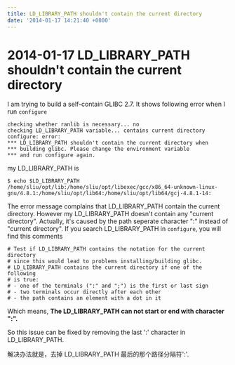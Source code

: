 ```yaml
---
title: LD_LIBRARY_PATH shouldn't contain the current directory
date: '2014-01-17 14:21:40 +0800'
---
```


# 2014-01-17  LD\_LIBRARY\_PATH shouldn't contain the current directory

I am trying to build a self-contain GLIBC 2.7. It shows following error when I run `configure`

```text
checking whether ranlib is necessary... no
checking LD_LIBRARY_PATH variable... contains current directory
configure: error:
*** LD_LIBRARY_PATH shouldn't contain the current directory when
*** building glibc. Please change the environment variable
*** and run configure again.
```

my LD\_LIBRARY\_PATH is

```text
$ echo $LD_LIBRARY_PATH
/home/sliu/opt/lib:/home/sliu/opt/libexec/gcc/x86_64-unknown-linux-gnu/4.8.1:/home/sliu/opt/lib64:/home/sliu/opt/lib64/gcj-4.8.1-14:
```

The error message complains that LD\_LIBRARY\_PATH contain the current directory. However my LD\_LIBRARY\_PATH doesn't contain any "current directory". Actually, it's caused by the path seperate character ":" instead of "current directory". If you search LD\_LIBRARY\_PATH in `configure`, you will find this comments

```text
# Test if LD_LIBRARY_PATH contains the notation for the current directory
# since this would lead to problems installing/building glibc.
# LD_LIBRARY_PATH contains the current directory if one of the following
# is true:
# - one of the terminals (":" and ";") is the first or last sign
# - two terminals occur directly after each other
# - the path contains an element with a dot in it
```

Which means, **The LD\_LIBRARY\_PATH can not start or end with character ":".**

So this issue can be fixed by removing the last ':' character in LD\_LIBRARY\_PATH.

解决办法就是，去掉 LD\_LIBRARY\_PATH 最后的那个路径分隔符':'.

